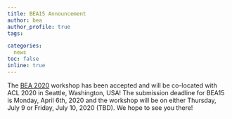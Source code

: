 ```yaml
---
title: BEA15 Announcement
author: bea
author_profile: true
tags:

categories:
  news
toc: false
inline: true
---
```


The [BEA 2020](/bea/2020) workshop has been accepted and will be co-located with ACL 2020 in Seattle, Washington, USA! The submission deadline for BEA15 is Monday, April 6th, 2020 and the workshop will be on either Thursday, July 9 or Friday, July 10, 2020 (TBD). We hope to see you there!
